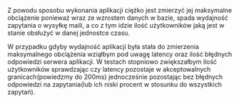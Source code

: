 Z powodu sposobu wykonania aplikacji ciężko jest zmierzyć jej maksymalne obciążenie ponieważ wraz ze wzrostem danych w bazie, spada wydajność zapytania o wysyłkę maili, a co z tym idzie ilość użytkowników jaką jest w stanie obsłużyć w danej jednostce czasu. 

W przypadku gdyby wydajność aplikacji była stała do zmierzenia maksymalnego obciążenia wziąłbym pod uwagę latency oraz ilość błędnych odpowiedzi serwera aplikacji. W testach stopniowo zwiększałbym ilość użytkowników sprawdzając czy latency pozostaje w akceptowalnych granicach(powiedzmy do 200ms) jednocześnie pozostając bez błędnych odpowiedzi na zapytania(lub ich niski procent w stosunku do wszystkich zapytań).

